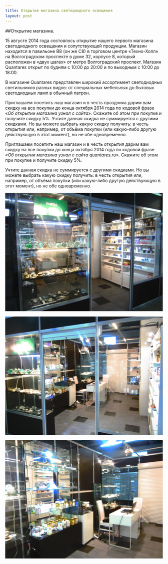 ```yaml
---
title: Открытие магазина светодиодного освещения
layout: post
---
```

##Открытие магазина.

15 августе 2014 года состоялось открытие нашего первого магазина светодиодного освещения и сопутствующей продукции. Магазин находится в павильоне B8 (он же C8) в торговом центре «Техно-Холл» на Волгоградском проспекте в доме 32, корпусе 8, который расположен в «двух шагах» от метро Волгоградский проспект. Магазин Quantares открыт по будням с 10:00 до 20:00 и по выходным с 10:00 до 18:00.

В магазине Quantares представлен широкий ассортимент светодиодных светильников разных видов: от специальных мебельных до бытовых светодиодных ламп в обычный патрон.

Приглашаем посетить наш магазин и в честь праздника дарим вам скидку на все покупки до конца октября 2014 года по кодовой фразе «*Об открытии магазина узнал с сайта*». Скажите об этом при покупке и получите скидку 5%. Учтите данная скидка не суммируется с другими скидками. Но вы можете выбрать какую скидку получить: в честь открытия или, например, от объёма покупки (или какую-либо другую действующую в этот момент), но не обе одновременно.

Приглашаем посетить наш магазин и в честь открытия дарим вам скидку на все покупки до конца октября 2014 года по кодовой фразе «*Об открытии магазина узнал с сайта quantares.ru*». Скажите об этом при покупке и получите скидку 5%.

Учтите данная скидка не суммируется с другими скидками. Но вы можете выбрать какую скидку получить: в честь открытия или, например, от объёма покупки (или какую-либо другую действующую в этот момент), но не обе одновременно.

![Фотография входа в магазин Quantares - Квантарес](/images/about/enter.jpg "Вход в магазин Quanatres")

![Фотография входа в магазин Quantares - Квантарес](/images/about/enter2.jpg "Вход в магазин Quantares")

![Фотография внутри магазина](/images/about/inside.jpg "Внутри магазина Quanatres")
